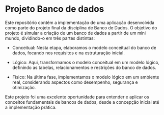 # Projeto Banco de dados
Este repositório contém a implementação de uma aplicação desenvolvida como parte do projeto final da disciplina de Banco de Dados. O objetivo do projeto é simular a criação de um banco de dados a partir de um mini mundo, dividindo-o em três partes distintas:

- Conceitual: Nesta etapa, elaboramos o modelo conceitual do banco de dados, focando nos requisitos e na estruturação inicial.

- Lógico: Aqui, transformamos o modelo conceitual em um modelo lógico, definindo as tabelas, relacionamentos e restrições do banco de dados.

- Físico: Na última fase, implementamos o modelo lógico em um ambiente real, considerando aspectos como desempenho, segurança e otimização. 

Este projeto foi uma excelente oportunidade para entender e aplicar os conceitos fundamentais de bancos de dados, desde a concepção inicial até a implementação prática.
